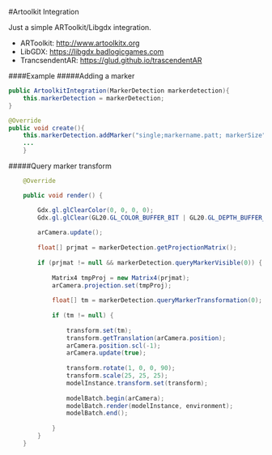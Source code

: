 #Artoolkit Integration

Just a simple ARToolkit/Libgdx integration.

- ARToolkit: http://www.artoolkitx.org
- LibGDX: https://libgdx.badlogicgames.com
- TrancsendentAR: https://glud.github.io/trascendentAR


####Example
#####Adding a marker


```java
public ArtoolkitIntegration(MarkerDetection markerdetection){
	this.markerDetection = markerDetection;
}

@Override
public void create(){
	this.markerDetection.addMarker("single;markername.patt; markerSize");
	...
	}
```
#####Query marker transform


```java
    @Override

    public void render() {

        Gdx.gl.glClearColor(0, 0, 0, 0);
        Gdx.gl.glClear(GL20.GL_COLOR_BUFFER_BIT | GL20.GL_DEPTH_BUFFER_BIT);
		
        arCamera.update();
		
        float[] prjmat = markerDetection.getProjectionMatrix();
		
        if (prjmat != null && markerDetection.queryMarkerVisible(0)) {
		
            Matrix4 tmpProj = new Matrix4(prjmat);
            arCamera.projection.set(tmpProj);
			
            float[] tm = markerDetection.queryMarkerTransformation(0);
			
            if (tm != null) {
			
                transform.set(tm);
                transform.getTranslation(arCamera.position);
                arCamera.position.scl(-1);
                arCamera.update(true);
				
                transform.rotate(1, 0, 0, 90);
                transform.scale(25, 25, 25);
                modelInstance.transform.set(transform);
				
                modelBatch.begin(arCamera);
                modelBatch.render(modelInstance, environment);
                modelBatch.end();
				
            }
        }
    }
``` 

